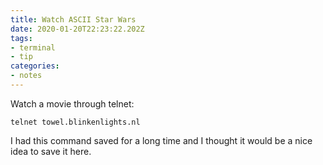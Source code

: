 ```yaml
---
title: Watch ASCII Star Wars
date: 2020-01-20T22:23:22.202Z
tags:
- terminal
- tip
categories:
- notes
---
```


Watch a movie through telnet:

```text
telnet towel.blinkenlights.nl
```

I had this command saved for a long time and I thought it would be a nice idea to save it here.
